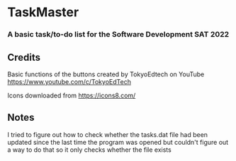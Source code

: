 # TaskMaster


### A basic task/to-do list for the Software Development SAT 2022


## Credits 
Basic functions of the buttons created by TokyoEdtech on YouTube https://www.youtube.com/c/TokyoEdTech

Icons downloaded from https://icons8.com/


## Notes
I tried to figure out how to check whether the tasks.dat file had been updated since the last time the program was opened but couldn't figure out a way to do that so it only checks whether the file exists

